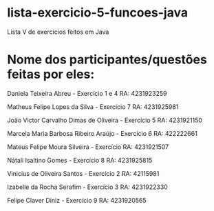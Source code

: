 # lista-exercicio-5-funcoes-java
Lista V de exercícios feitos em Java

# Nome dos participantes/questões feitas por eles:
Daniela Teixeira Abreu - Exercício 1 e 4
RA: 4231923259

Matheus Felipe Lopes da Silva  - Exercício 7
RA: 4231925981

João Victor Carvalho Dimas de Oliveira  - Exercício 5
RA: 4231921150

Marcela Maria Barbosa Ribeiro Araújo - Exercício 6
RA: 422222661

Mateus Felipe Moura Silveira - Exercício
RA: 4231921507

Nátali Isaltino Gomes  - Exercício 8
RA: 4231925815 

Vinicius de Oliveira Santos  - Exercício 2
RA: 42115981

Izabelle da Rocha Serafim - Exercício 3
RA: 4231922330

Felipe Claver Diniz - Exercício 9
RA: 4231920565
